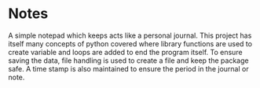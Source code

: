 # Notes
A simple notepad which keeps acts like a personal journal.
This project has itself many concepts of python covered where library functions 
are used to create variable and loops are added to end the program itself. 
To ensure saving the data, file handling is used to create a file and keep the package safe. 
A time stamp is also maintained to ensure the period in the journal or note.
